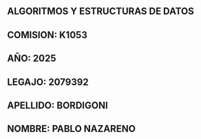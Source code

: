 ## ALGORITMOS Y ESTRUCTURAS DE DATOS
## COMISION: K1053
## AÑO: 2025
## LEGAJO: 2079392
## APELLIDO: BORDIGONI
## NOMBRE: PABLO NAZARENO
